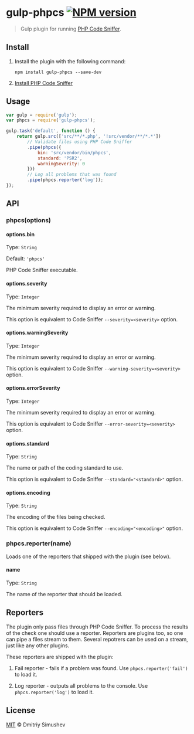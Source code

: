 # gulp-phpcs [![NPM version](https://badge.fury.io/js/gulp-phpcs.png)](https://www.npmjs.org/package/gulp-phpcs)

> Gulp plugin for running [PHP Code Sniffer](https://github.com/squizlabs/PHP_CodeSniffer).


## Install

1. Install the plugin with the following command:

	```shell
	npm install gulp-phpcs --save-dev
	```

2. [Install PHP Code Sniffer](https://github.com/squizlabs/PHP_CodeSniffer#installation)


## Usage

```js
var gulp = require('gulp');
var phpcs = require('gulp-phpcs');

gulp.task('default', function () {
    return gulp.src(['src/**/*.php', '!src/vendor/**/*.*'])
        // Validate files using PHP Code Sniffer
        .pipe(phpcs({
            bin: 'src/vendor/bin/phpcs',
            standard: 'PSR2',
            warningSeverity: 0
        }))
        // Log all problems that was found
        .pipe(phpcs.reporter('log'));
});
```


## API

### phpcs(options)

#### options.bin

Type: `String`

Default: `'phpcs'`

PHP Code Sniffer executable.

#### options.severity

Type: `Integer`

The minimum severity required to display an error or warning.

This option is equivalent to Code Sniffer `--severity=<severity>` option.

#### options.warningSeverity

Type: `Integer`

The minimum severity required to display an error or warning.

This option is equivalent to Code Sniffer `--warning-severity=<severity>` option.

#### options.errorSeverity

Type: `Integer`

The minimum severity required to display an error or warning.

This option is equivalent to Code Sniffer `--error-severity=<severity>` option.

#### options.standard

Type: `String`

The name or path of the coding standard to use.

This option is equivalent to Code Sniffer `--standard="<standard>"` option.

#### options.encoding

Type: `String`

The encoding of the files being checked.

This option is equivalent to Code Sniffer `--encoding="<encoding>"` option.

### phpcs.reporter(name)

Loads one of the reporters that shipped with the plugin (see below).

#### name

Type: `String`

The name of the reporter that should be loaded.


## Reporters

The plugin only pass files through PHP Code Sniffer. To process the results of
the check one should use a reporter. Reporters are plugins too, so one can pipe
a files stream to them. Several repotrers can be used on a stream, just like
any other plugins.

These reporters are shipped with the plugin:

1. Fail reporter - fails if a problem was found. Use `phpcs.reporter('fail')`
to load it.

2. Log reporter - outputs all problems to the console. Use
`phpcs.reporter('log')` to load it.


## License

[MIT](http://opensource.org/licenses/MIT) © Dmitriy Simushev
